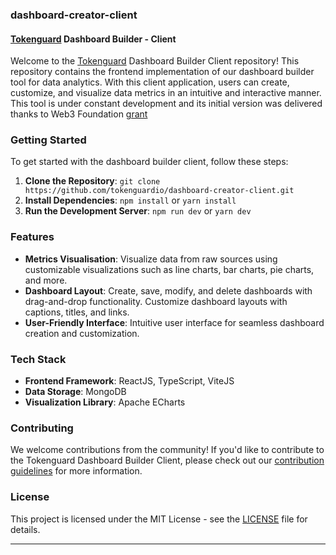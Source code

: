 ### dashboard-creator-client

#### [Tokenguard](https://tokenguard.io) Dashboard Builder - Client

Welcome to the [Tokenguard](https://app.tokenguard.io) Dashboard Builder Client repository! This repository contains the frontend implementation of our dashboard builder tool for data analytics. With this client application, users can create, customize, and visualize data metrics in an intuitive and interactive manner. This tool is under constant development and its initial version was delivered thanks to Web3 Foundation [grant](https://grants.web3.foundation/applications/Tokenguard)

### Getting Started

To get started with the dashboard builder client, follow these steps:

1. **Clone the Repository**: `git clone https://github.com/tokenguardio/dashboard-creator-client.git`
2. **Install Dependencies**: `npm install` or `yarn install`
3. **Run the Development Server**: `npm run dev` or `yarn dev`

### Features

- **Metrics Visualisation**: Visualize data from raw sources using customizable visualizations such as line charts, bar charts, pie charts, and more.
- **Dashboard Layout**: Create, save, modify, and delete dashboards with drag-and-drop functionality. Customize dashboard layouts with captions, titles, and links.
- **User-Friendly Interface**: Intuitive user interface for seamless dashboard creation and customization.

### Tech Stack

- **Frontend Framework**: ReactJS, TypeScript, ViteJS
- **Data Storage**: MongoDB
- **Visualization Library**: Apache ECharts

### Contributing

We welcome contributions from the community! If you'd like to contribute to the Tokenguard Dashboard Builder Client, please check out our [contribution guidelines](CONTRIBUTING.md) for more information.

### License

This project is licensed under the MIT License - see the [LICENSE](LICENSE) file for details.

---
